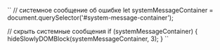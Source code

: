 ``
// системное сообщение об ошибке
let systemMessageContainer = document.querySelector('#system-message-container');

// скрыть системные сообщения
if (systemMessageContainer) {
    hideSlowlyDOMBlock(systemMessageContainer, 3);
}
``
